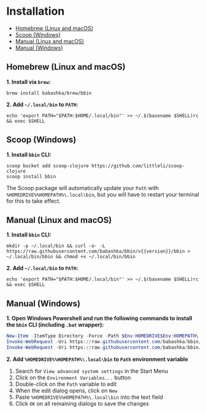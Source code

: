 # Installation

- [Homebrew (Linux and macOS)](#homebrew-linux-and-macos)
- [Scoop (Windows)](#scoop-windows)
- [Manual (Linux and macOS)](#manual-linux-and-macos)
- [Manual (Windows)](#manual-windows)

## Homebrew (Linux and macOS)

**1. Install via `brew`:**
```shell
brew install babashka/brew/bbin
```

**2. Add `~/.local/bin` to `PATH`:**
```shell
echo 'export PATH="$PATH:$HOME/.local/bin"' >> ~/.$(basename $SHELL)rc && exec $SHELL
```

## Scoop (Windows)

**1. Install `bbin` CLI:**
```shell
scoop bucket add scoop-clojure https://github.com/littleli/scoop-clojure
scoop install bbin
```

The Scoop package will automatically update your `Path` with `%HOMEDRIVE%%HOMEPATH%\.local\bin`, but you will have to restart your terminal for this to take effect.

## Manual (Linux and macOS)

**1. Install `bbin` CLI:**
```shell
mkdir -p ~/.local/bin && curl -o- -L https://raw.githubusercontent.com/babashka/bbin/v{{version}}/bbin > ~/.local/bin/bbin && chmod +x ~/.local/bin/bbin
```

**2. Add `~/.local/bin` to `PATH`:**
```shell
echo 'export PATH="$PATH:$HOME/.local/bin"' >> ~/.$(basename $SHELL)rc && exec $SHELL
```

## Manual (Windows)

**1. Open Windows Powershell and run the following commands to install the `bbin` CLI (including `.bat` wrapper):**
```powershell
New-Item -ItemType Directory -Force -Path $Env:HOMEDRIVE$Env:HOMEPATH\.local\bin
Invoke-WebRequest -Uri https://raw.githubusercontent.com/babashka/bbin/v{{version}}/bbin -OutFile $Env:HOMEDRIVE$Env:HOMEPATH\.local\bin\bbin
Invoke-WebRequest -Uri https://raw.githubusercontent.com/babashka/bbin/v{{version}}/bbin.bat -OutFile $Env:HOMEDRIVE$Env:HOMEPATH\.local\bin\bbin.bat
```

**2. Add `%HOMEDRIVE%%HOMEPATH%\.local\bin` to `Path` environment variable**

1. Search for `View advanced system settings` in the Start Menu
2. Click on the `Environment Variables...` button
3. Double-click on the `Path` variable to edit
4. When the edit dialog opens, click on `New`
5. Paste `%HOMEDRIVE%%HOMEPATH%\.local\bin` into the text field
6. Click `OK` on all remaining dialogs to save the changes
